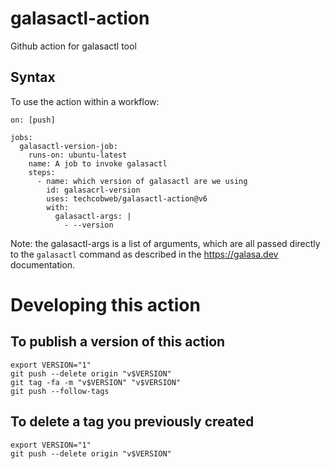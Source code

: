 # galasactl-action
Github action for galasactl tool



## Syntax
To use the action within a workflow:

```
on: [push]

jobs:
  galasactl-version-job:
    runs-on: ubuntu-latest
    name: A job to invoke galasactl
    steps:
      - name: which version of galasactl are we using
        id: galasacrl-version
        uses: techcobweb/galasactl-action@v6
        with:
          galasactl-args: |
            - --version
```
Note: the galasactl-args is a list of arguments, which are all passed directly to the `galasactl` command as described in the https://galasa.dev documentation.


# Developing this action

## To publish a version of this action
```
export VERSION="1"
git push --delete origin "v$VERSION"
git tag -fa -m "v$VERSION" "v$VERSION"
git push --follow-tags
```

## To delete a tag you previously created
```
export VERSION="1"
git push --delete origin "v$VERSION"
```